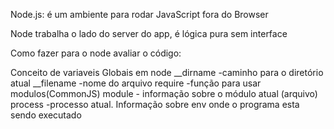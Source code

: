 Node.js: é um ambiente para rodar JavaScript fora do Browser 

Node trabalha o lado do server do app, é lógica pura sem interface

Como fazer para o node avaliar o código:

Conceito de variaveis Globais em node
__dirname -caminho para o diretório atual
__filename -nome do arquivo
require -função para usar modulos(CommonJS)
module - informação sobre o módulo atual (arquivo)
process -processo atual. Informação sobre env onde o programa esta sendo executado

